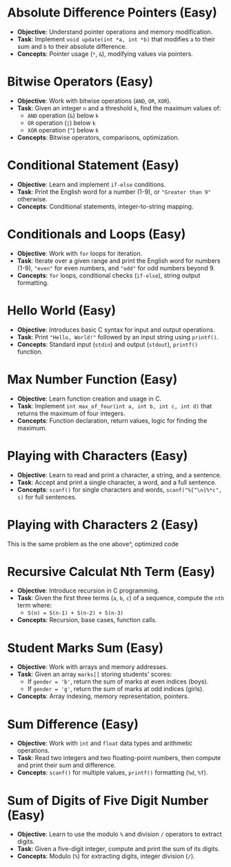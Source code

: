 # Absolute Difference Pointers (Easy)
- **Objective**: Understand pointer operations and memory modification.
- **Task**: Implement `void update(int *a, int *b)` that modifies `a` to their sum and `b` to their absolute difference.
- **Concepts**: Pointer usage (`*`, `&`), modifying values via pointers.


# Bitwise Operators (Easy)
- **Objective**: Work with bitwise operations (`AND`, `OR`, `XOR`).
- **Task**: Given an integer `n` and a threshold `k`, find the maximum values of:
  - `AND` operation (`&`) below `k`
  - `OR` operation (`|`) below `k`
  - `XOR` operation (`^`) below `k`
- **Concepts**: Bitwise operators, comparisons, optimization.


# Conditional Statement (Easy)
- **Objective**: Learn and implement `if-else` conditions.
- **Task**: Print the English word for a number (1-9), or `"Greater than 9"` otherwise.
- **Concepts**: Conditional statements, integer-to-string mapping.


# Conditionals and Loops (Easy)
- **Objective**: Work with `for` loops for iteration.
- **Task**: Iterate over a given range and print the English word for numbers (1-9), `"even"` for even numbers, and `"odd"` for odd numbers beyond 9.
- **Concepts**: `for` loops, conditional checks (`if-else`), string output formatting.


# Hello World (Easy)
- **Objective**: Introduces basic C syntax for input and output operations.
- **Task**: Print `"Hello, World!"` followed by an input string using `printf()`.
- **Concepts**: Standard input (`stdin`) and output (`stdout`), `printf()` function.


# Max Number Function (Easy)
- **Objective**: Learn function creation and usage in C.
- **Task**: Implement `int max_of_four(int a, int b, int c, int d)` that returns the maximum of four integers.
- **Concepts**: Function declaration, return values, logic for finding the maximum.


# Playing with Characters (Easy)
- **Objective**: Learn to read and print a character, a string, and a sentence.
- **Task**: Accept and print a single character, a word, and a full sentence.
- **Concepts**: `scanf()` for single characters and words, `scanf("%[^\n]%*c", s)` for full sentences.


# Playing with Characters 2 (Easy)
This is the same problem as the one above^, optimized code


# Recursive Calculat Nth Term (Easy)
- **Objective**: Introduce recursion in C programming.
- **Task**: Given the first three terms (`a`, `b`, `c`) of a sequence, compute the `nth` term where:
  - `S(n) = S(n-1) + S(n-2) + S(n-3)`
- **Concepts**: Recursion, base cases, function calls.


# Student Marks Sum (Easy)
- **Objective**: Work with arrays and memory addresses.
- **Task**: Given an array `marks[]` storing students' scores:
  - If `gender = 'b'`, return the sum of marks at even indices (boys).
  - If `gender = 'g'`, return the sum of marks at odd indices (girls).
- **Concepts**: Array indexing, memory representation, pointers.


# Sum Difference (Easy)
- **Objective**: Work with `int` and `float` data types and arithmetic operations.
- **Task**: Read two integers and two floating-point numbers, then compute and print their sum and difference.
- **Concepts**: `scanf()` for multiple values, `printf()` formatting (`%d`, `%f`).


# Sum of Digits of Five Digit Number (Easy)
- **Objective**: Learn to use the modulo `%` and division `/` operators to extract digits.
- **Task**: Given a five-digit integer, compute and print the sum of its digits.
- **Concepts**: Modulo (`%`) for extracting digits, integer division (`/`).

